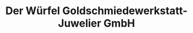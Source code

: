 ---
title: "Der Würfel Goldschmiedewerkstatt-Juwelier GmbH"
url: /muenchen/der-wuerfel-goldschmiedewerkstatt-juwelier-gmbh/
shop: Schmuck
---